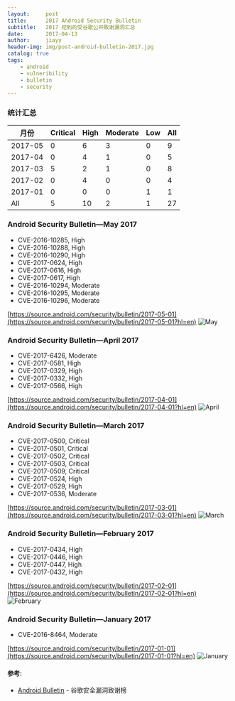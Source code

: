 ```yaml
---
layout:     post
title:      2017 Android Security Bulletin
subtitle:   2017 挖到的受谷歌公开致谢漏洞汇总
date:       2017-04-13
author:     jiayy
header-img: img/post-android-bulletin-2017.jpg
catalog: true
tags:
    - android
    - vulneribility
    - bulletin
    - security
---
```


### 统计汇总

<table><thead>
<tr>
<th>月份</th>
<th>Critical</th>
<th>High</th>
<th>Moderate</th>
<th>Low</th>
<th>All</th>
</tr>
</thead><tbody>
<tr>
<td>2017-05</td>
<td>0</td>
<td>6</td>
<td>3</td>
<td>0</td>
<td>9</td>
</tr>
<tr>
<td>2017-04</td>
<td>0</td>
<td>4</td>
<td>1</td>
<td>0</td>
<td>5</td>
</tr>
<tr>
<td>2017-03</td>
<td>5</td>
<td>2</td>
<td>1</td>
<td>0</td>
<td>8</td>
</tr>
<tr>
<td>2017-02</td>
<td>0</td>
<td>4</td>
<td>0</td>
<td>0</td>
<td>4</td>
</tr>
<tr>
<td>2017-01</td>
<td>0</td>
<td>0</td>
<td>0</td>
<td>1</td>
<td>1</td>
</tr>
<tr>
<td>All</td>
<td>5</td>
<td>10</td>
<td>2</td>
<td>1</td>
<td>27</td>
</tr>
</tbody></table>

### Android Security Bulletin—May 2017

* CVE-2016-10285, High 
* CVE-2016-10288, High
* CVE-2016-10290, High 
* CVE-2017-0624, High 
* CVE-2017-0616, High 
* CVE-2017-0617, High 
* CVE-2016-10294, Moderate 
* CVE-2016-10295, Moderate 
* CVE-2016-10296, Moderate

[https://source.android.com/security/bulletin/2017-05-01](https://source.android.com/security/bulletin/2017-05-01?hl=en)
![May](https://cl.ly/1O082234341w/bulletin-20170501.png)

### Android Security Bulletin—April 2017

* CVE-2017-6426, Moderate
* CVE-2017-0581, High
* CVE-2017-0329, High
* CVE-2017-0332, High
* CVE-2017-0566, High

[https://source.android.com/security/bulletin/2017-04-01](https://source.android.com/security/bulletin/2017-04-01?hl=en)
![April](https://cl.ly/3k1a1N1j2f3W/bulletin-20170401.png)

### Android Security Bulletin—March 2017

* CVE-2017-0500, Critical
* CVE-2017-0501, Critical
* CVE-2017-0502, Critical
* CVE-2017-0503, Critical
* CVE-2017-0509, Critical
* CVE-2017-0524, High
* CVE-2017-0529, High
* CVE-2017-0536, Moderate

[https://source.android.com/security/bulletin/2017-03-01](https://source.android.com/security/bulletin/2017-03-01?hl=en)
![March](https://cl.ly/2H1X3I1y2W0g/bulletin-20170301.png)

### Android Security Bulletin—February 2017

* CVE-2017-0434, High 
* CVE-2017-0446, High 
* CVE-2017-0447, High 
* CVE-2017-0432, High

[https://source.android.com/security/bulletin/2017-02-01](https://source.android.com/security/bulletin/2017-02-01?hl=en)
![February](https://cl.ly/0M2K0Z182i0D/bulletin-20170201.png)

### Android Security Bulletin—January 2017

* CVE-2016-8464, Moderate

[https://source.android.com/security/bulletin/2017-01-01](https://source.android.com/security/bulletin/2017-01-01?hl=en)
![January](https://cl.ly/212V2k3M0T2D/bulletin-20170101.png)


#### 参考:

- [Android Bulletin](https://source.android.com/security/bulletin/) - 谷歌安全漏洞致谢榜
